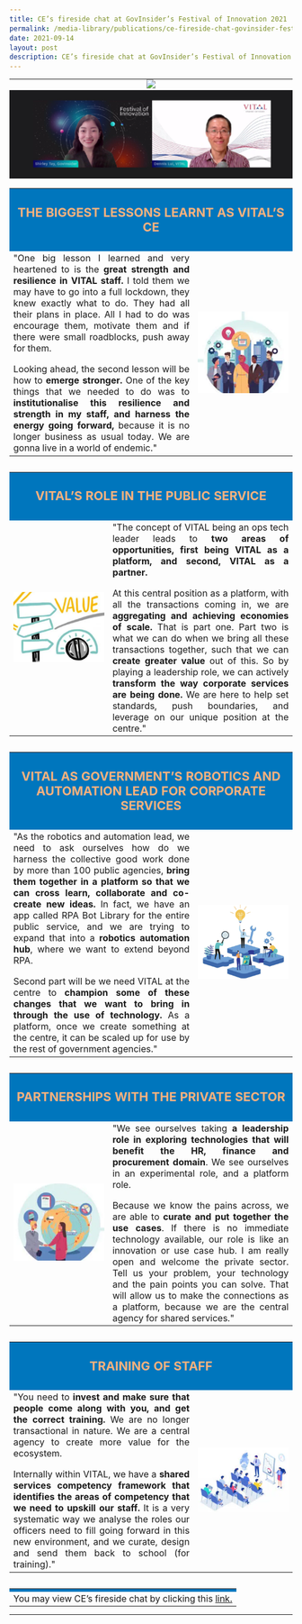 ```yaml
---
title: CE’s fireside chat at GovInsider’s Festival of Innovation 2021
permalink: /media-library/publications/ce-fireside-chat-govinsider-festival-innovation-2021/
date: 2021-09-14
layout: post
description: CE’s fireside chat at GovInsider’s Festival of Innovation 2021 (PDF, 0.3mb)
---
```

<table style="border: 0px;padding:0px;" width="100%" height="100%">	
	<tr style="border: 0px;padding:0px;">
		<td colspan = "2" style="border: 0px;padding:0px;vertical-align: middle;text-align: center;">
			<img src="/images/Media/Fireside_Header.png"  /> 
		</td>
	</tr>
	<tr style="border: 0px;padding:0px;">
		<td colspan = "2" style="border: 0px;padding:0px;vertical-align: middle;text-align: center;">
			<img src="/images/Media/Fireside_Image1.png"  /> 
		</td>
	</tr>
	<tr style="border: 0px; padding:0px;">
		<td colspan="2" style="border: 0px; padding:0px;">
			<table style="border: 0;padding:0px;">	
				<tr>
					<td colspan="2" style="border: 0px;vertical-align: middle;background-color:#0076bd" >
						<p style="padding:5px;font-size:22px;text-align:center;color:#f9b17e;">	
							<b>THE BIGGEST LESSONS LEARNT AS VITAL’S CE</b>
						</p>
						</td>					
				</tr>
				<tr style="border: 0px; padding:0px;">
					<td style="border: 0px;vertical-align: middle;" >			
						<div style="font-size:16px;text-align:justify;">
							"One big lesson I learned and very heartened to is the <b>great strength and resilience in VITAL staff.</b> I told them we may have to go into a full lockdown, they knew exactly what to do. They had all their plans in place. All I had to do was encourage them, motivate them and if there were small roadblocks, push away for them.
						</div>
						<br>
						<div style="font-size:16px;text-align:justify;">
							Looking ahead, the second lesson will be how to <b>emerge stronger.</b> One of the key things that we needed to do was to <b>institutionalise this resilience and strength in my staff, and harness the energy going forward,</b> because it is no longer business as usual today. We are gonna live in a world of endemic."
				</div>
		</td>
				<td style="border: 0px;vertical-align: middle;" width="35%" >
					<img src="/images/Media/Fireside_Image2.png"/> 
			</td>		
	</tr>
</table>
	</td>
	</tr>	
	<tr style="border: 0px; padding:0px;">
		<td colspan="2" style="border: 0px; padding:0px;">
			<table style="border: 0;padding:0px;">	
				<tr>
					<td colspan="2" style="border: 0px;vertical-align: middle;background-color:#0076bd" >
						<p style="padding:5px;font-size:22px;text-align:center;color:#f9b17e;">	
							<b>VITAL’S ROLE IN THE PUBLIC SERVICE</b>
						</p>
						</td>					
				</tr>
				<tr style="border: 0px; padding:0px;">					
				<td style="border: 0px;vertical-align: middle;" width="35%" >
					<img src="/images/Media/Fireside_Image3.png"/> 
			</td>		
					<td style="border: 0px;vertical-align: middle;" >			
						<div style="font-size:16px;text-align:justify;">
						"The concept of VITAL being an ops tech leader leads to <b>two areas of opportunities, first being VITAL as a platform, and second, VITAL as a partner.</b> 
						</div>
						<br>
						<div style="font-size:16px;text-align:justify;">
At this central position as a platform, with all the transactions coming in, we are <b>aggregating and achieving economies of scale.</b> That is part one. Part two is what we can do when we bring all these transactions together, such that we can <b>create greater value</b> out of this. So by playing a leadership role, we can actively <b>transform the way corporate services are being done.</b> We are here to help set standards, push boundaries, and leverage on our unique position at the centre."
</div>
		</td>
	</tr>
</table>
	</td>
	</tr>	
	<tr style="border: 0px; padding:0px;">
		<td colspan="2" style="border: 0px; padding:0px;">
			<table style="border: 0;padding:0px;">	
				<tr>
					<td colspan="2" style="border: 0px;vertical-align: middle;background-color:#0076bd" >
						<p style="padding:5px;font-size:22px;text-align:center;color:#f9b17e;">	
							<b>VITAL AS GOVERNMENT’S ROBOTICS AND AUTOMATION LEAD FOR CORPORATE SERVICES</b>
						</p>
						</td>					
				</tr>
				<tr style="border: 0px; padding:0px;">
					<td style="border: 0px;vertical-align: middle;" >			
						<div style="font-size:16px;text-align:justify;">
							"As the robotics and automation lead, we need to ask ourselves how do we harness the collective good work done by more than 100 public agencies, <b>bring them together in a platform so that we can cross learn, collaborate and co-create new ideas.</b> In fact, we have an app called RPA Bot Library for the entire public service, and we are trying to expand that into a <b>robotics automation hub</b>, where we want to extend beyond RPA. 
						</div>
						<br>
						<div style="font-size:16px;text-align:justify;">
							Second part will be we need VITAL at the centre to <b>champion some of these changes that we want to bring in through the use of technology.</b> As a platform, once we create something at the centre, it can be scaled up for use by the rest of government agencies."
				</div>
		</td>
				<td style="border: 0px;vertical-align: middle;" width="35%" >
					<img src="/images/Media/Fireside_Image4.png"/> 
			</td>		
	</tr>
</table>
	</td>
	</tr>	
	<tr style="border: 0px; padding:0px;">
		<td colspan="2" style="border: 0px; padding:0px;">
			<table style="border: 0;padding:0px;">	
				<tr>
					<td colspan="2" style="border: 0px;vertical-align: middle;background-color:#0076bd" >
						<p style="padding:5px;font-size:22px;text-align:center;color:#f9b17e;">	
							<b>PARTNERSHIPS WITH THE PRIVATE SECTOR</b>
						</p>
						</td>					
				</tr>
				<tr style="border: 0px; padding:0px;">
					<td style="border: 0px;vertical-align: middle;" width="35%" >
					<img src="/images/Media/Fireside_Image5.png"/> 
			</td>
					<td style="border: 0px;vertical-align: middle;" >			
						<div style="font-size:16px;text-align:justify;">
							"We see ourselves taking <b>a leadership role in exploring technologies that will benefit the HR, finance and procurement domain</b>. We see ourselves in an experimental role, and a platform role. 
						</div>
						<br>
						<div style="font-size:16px;text-align:justify;">
							Because we know the pains across, we are able to <b>curate and put together the use cases</b>. If there is no immediate technology available, our role is like an innovation or use case hub. I am really open and welcome the private sector. Tell us your problem, your technology and the pain points you can solve. That will allow us to make the connections as a platform, because we are the central agency for shared services."
				</div>
		</td>						
	</tr>
</table>
	</td>
	</tr>	
	<tr style="border: 0px; padding:0px;">
		<td colspan="2" style="border: 0px; padding:0px;">
			<table style="border: 0;padding:0px;">	
				<tr>
					<td colspan="2" style="border: 0px;vertical-align: middle;background-color:#0076bd" >
						<p style="padding:5px;font-size:22px;text-align:center;color:#f9b17e;">	
							<b>TRAINING OF STAFF</b>
						</p>
						</td>					
				</tr>
				<tr style="border: 0px; padding:0px;">							
					<td style="border: 0px;vertical-align: middle;" >			
						<div style="font-size:16px;text-align:justify;">
							"You need to <b>invest and make sure that people come along with you, and get the correct training.</b> We are no longer transactional in nature. We are a central agency to create more value for the ecosystem. 
						</div>
						<br>
						<div style="font-size:16px;text-align:justify;">
							Internally within VITAL, we have a <b>shared services competency framework that identifies the areas of competency that we need to upskill our staff.</b> It is a very systematic way we analyse the roles our officers need to fill going forward in this new environment, and we curate, design and send them back to school (for training)."
				</div>
		</td>
					<td style="border: 0px;vertical-align: middle;" width="35%" >
					<img src="/images/Media/Fireside_Image6.png"/> 
			</td>	
	</tr>
</table>
	</td>
	</tr>	
	<tr style="border: 0px;padding:0px;">
		<td colspan = "2" style="border: 0px;padding:0px;vertical-align: middle;text-align: center;">
			<table style="border: 0;padding:0px;" width="100%" height="100%">	
				<tr>
					<td colspan="2" style="border: 0px;vertical-align: middle;background-color:#0076bd" >
						</td>					
				</tr>
				<tr style="border: 0px; padding:0px;">				
		<td colspan="2" style="border: 0px;vertical-align: middle;" >
			<div style="font-size:16px;text-align:Justify;">  
			You may view CE’s fireside chat by clicking this <a href="/media-library/videos/ce-fireside-chat-govinsider-festival-innovation-2021">link.</a></div>
		</td>
	</tr>
</table>  			
		</td>
	</tr>
	</table>